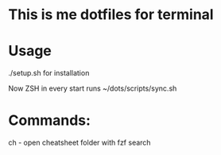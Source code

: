 # This is me dotfiles for terminal
# Usage
./setup.sh for installation

Now ZSH in every start runs ~/dots/scripts/sync.sh

# Commands:
ch - open cheatsheet folder with fzf search

